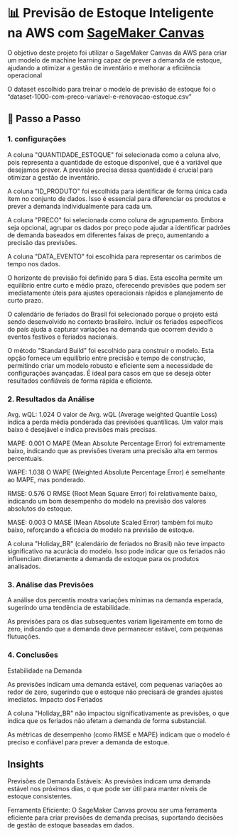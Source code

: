 # 📊 Previsão de Estoque Inteligente na AWS com [SageMaker Canvas](https://aws.amazon.com/pt/sagemaker/canvas/)

O objetivo deste projeto foi utilizar o SageMaker Canvas da AWS para criar um modelo de machine learning capaz de prever a demanda de estoque, ajudando a otimizar a gestão de inventário e melhorar a eficiência operacional

O dataset escolhido para treinar o modelo de previsão de estoque foi o “dataset-1000-com-preco-variavel-e-renovacao-estoque.csv”

## 🚀 Passo a Passo

### 1. configurações

A coluna "QUANTIDADE_ESTOQUE" foi selecionada como a coluna alvo, pois representa a quantidade de estoque disponível, que é a variável que desejamos prever. A previsão precisa dessa quantidade é crucial para otimizar a gestão de inventário.

A coluna "ID_PRODUTO" foi escolhida para identificar de forma única cada item no conjunto de dados. Isso é essencial para diferenciar os produtos e prever a demanda individualmente para cada um.

A coluna "PRECO" foi selecionada como coluna de agrupamento. Embora seja opcional, agrupar os dados por preço pode ajudar a identificar padrões de demanda baseados em diferentes faixas de preço, aumentando a precisão das previsões.

A coluna "DATA_EVENTO" foi escolhida para representar os carimbos de tempo nos dados.

O horizonte de previsão foi definido para 5 dias. Esta escolha permite um equilíbrio entre curto e médio prazo, oferecendo previsões que podem ser imediatamente úteis para ajustes operacionais rápidos e planejamento de curto prazo.

O calendário de feriados do Brasil foi selecionado porque o projeto está sendo desenvolvido no contexto brasileiro. Incluir os feriados específicos do país ajuda a capturar variações na demanda que ocorrem devido a eventos festivos e feriados nacionais.

O método "Standard Build" foi escolhido para construir o modelo. Esta opção fornece um equilíbrio entre precisão e tempo de construção, permitindo criar um modelo robusto e eficiente sem a necessidade de configurações avançadas. É ideal para casos em que se deseja obter resultados confiáveis de forma rápida e eficiente.

### 2. Resultados da Análise

Avg. wQL: 1.024
O valor de Avg. wQL (Average weighted Quantile Loss) indica a perda média ponderada das previsões quantílicas. Um valor mais baixo é desejável e indica previsões mais precisas.

MAPE: 0.001
O MAPE (Mean Absolute Percentage Error) foi extremamente baixo, indicando que as previsões tiveram uma precisão alta em termos percentuais.

WAPE: 1.038
O WAPE (Weighted Absolute Percentage Error) é semelhante ao MAPE, mas ponderado.

RMSE: 0.576
O RMSE (Root Mean Square Error) foi relativamente baixo, indicando um bom desempenho do modelo na previsão dos valores absolutos do estoque.

MASE: 0.003
O MASE (Mean Absolute Scaled Error) também foi muito baixo, reforçando a eficácia do modelo na previsão de estoque.

A coluna "Holiday_BR" (calendário de feriados no Brasil) não teve impacto significativo na acurácia do modelo. Isso pode indicar que os feriados não influenciam diretamente a demanda de estoque para os produtos analisados.

### 3. Análise das Previsões

A análise dos percentis mostra variações mínimas na demanda esperada, sugerindo uma tendência de estabilidade.

As previsões para os dias subsequentes variam ligeiramente em torno de zero, indicando que a demanda deve permanecer estável, com pequenas flutuações.

### 4. Conclusões

Estabilidade na Demanda

As previsões indicam uma demanda estável, com pequenas variações ao redor de zero, sugerindo que o estoque não precisará de grandes ajustes imediatos.
Impacto dos Feriados

A coluna "Holiday_BR" não impactou significativamente as previsões, o que indica que os feriados não afetam a demanda de forma substancial.

As métricas de desempenho (como RMSE e MAPE) indicam que o modelo é preciso e confiável para prever a demanda de estoque.

## Insights

Previsões de Demanda Estáveis: As previsões indicam uma demanda estável nos próximos dias, o que pode ser útil para manter níveis de estoque consistentes.

Ferramenta Eficiente: O SageMaker Canvas provou ser uma ferramenta eficiente para criar previsões de demanda precisas, suportando decisões de gestão de estoque baseadas em dados.

